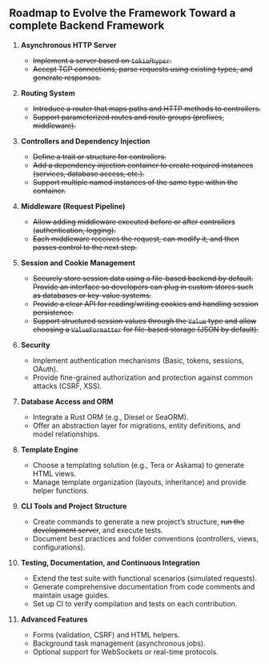 ## Roadmap to Evolve the Framework Toward a complete Backend Framework

1. **Asynchronous HTTP Server**
    - ~~Implement a server based on `tokio`/`hyper`.~~
    - ~~Accept TCP connections, parse requests using existing types, and generate responses.~~

2. **Routing System**
    - ~~Introduce a router that maps paths and HTTP methods to controllers.~~
    - ~~Support parameterized routes and route groups (prefixes, middleware).~~

3. **Controllers and Dependency Injection**
    - ~~Define a trait or structure for controllers.~~
    - ~~Add a dependency injection container to create required instances (services, database access, etc.).~~
    - ~~Support multiple named instances of the same type within the container.~~

4. **Middleware (Request Pipeline)**
    - ~~Allow adding middleware executed before or after controllers (authentication, logging).~~
    - ~~Each middleware receives the request, can modify it, and then passes control to the next step.~~

5. **Session and Cookie Management**
    - ~~Securely store session data using a file-based backend by default.
      Provide an interface so developers can plug in custom stores such as
      databases or key-value systems.~~
    - ~~Provide a clear API for reading/writing cookies and handling session persistence.~~
    - ~~Support structured session values through the `Value` type and allow choosing
      a `ValueFormatter` for file-based storage (JSON by default).~~

6. **Security**
    - Implement authentication mechanisms (Basic, tokens, sessions, OAuth).
    - Provide fine-grained authorization and protection against common attacks (CSRF, XSS).

7. **Database Access and ORM**
    - Integrate a Rust ORM (e.g., Diesel or SeaORM).
    - Offer an abstraction layer for migrations, entity definitions, and model relationships.

8. **Template Engine**
    - Choose a templating solution (e.g., Tera or Askama) to generate HTML views.
    - Manage template organization (layouts, inheritance) and provide helper functions.

9. **CLI Tools and Project Structure**
    - Create commands to generate a new project’s structure, ~~run the development server~~, and execute tests.
    - Document best practices and folder conventions (controllers, views, configurations).

10. **Testing, Documentation, and Continuous Integration**
    - Extend the test suite with functional scenarios (simulated requests).
    - Generate comprehensive documentation from code comments and maintain usage guides.
    - Set up CI to verify compilation and tests on each contribution.

11. **Advanced Features**
    - Forms (validation, CSRF) and HTML helpers.
    - Background task management (asynchronous jobs).
    - Optional support for WebSockets or real-time protocols.
